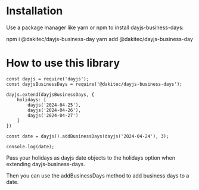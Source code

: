# Installation

Use a package manager like yarn or npm to install dayjs-business-days:

npm i @dakitec/dayjs-business-day
yarn add @dakitec/dayjs-business-day

# How to use this library

```
const dayjs = require('dayjs');
const dayjsBusinessDays = require('@dakitec/dayjs-business-days');

dayjs.extend(dayjsBusinessDays, {
    holidays: [
        dayjs('2024-04-25'),
        dayjs('2024-04-26'),
        dayjs('2024-04-27')
    ]
})

const date = dayjs().addBusinessDays(dayjs('2024-04-24'), 3);

console.log(date);
```

Pass your holidays as dayjs date objects to the holidays option when extending dayjs-business-days.

Then you can use the addBusinessDays method to add business days to a date.
